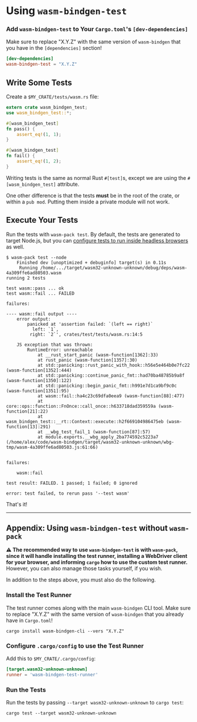 # Using `wasm-bindgen-test`

### Add `wasm-bindgen-test` to Your `Cargo.toml`'s `[dev-dependencies]`

Make sure to replace "X.Y.Z" with the same version of `wasm-bindgen` that you
have in the `[dependencies]` section!

```toml
[dev-dependencies]
wasm-bindgen-test = "X.Y.Z"
```

## Write Some Tests

Create a `$MY_CRATE/tests/wasm.rs` file:

```rust
extern crate wasm_bindgen_test;
use wasm_bindgen_test::*;

#[wasm_bindgen_test]
fn pass() {
    assert_eq!(1, 1);
}

#[wasm_bindgen_test]
fn fail() {
    assert_eq!(1, 2);
}
```

Writing tests is the same as normal Rust `#[test]`s, except we are using the
`#[wasm_bindgen_test]` attribute.

One other difference is that the tests **must** be in the root of the crate, or
within a `pub mod`. Putting them inside a private module will not work.

## Execute Your Tests

Run the tests with `wasm-pack test`. By default, the tests are generated to
target Node.js, but you can [configure tests to run inside headless
browsers](./browsers.html) as well.

```shell
$ wasm-pack test --node
    Finished dev [unoptimized + debuginfo] target(s) in 0.11s
     Running /home/.../target/wasm32-unknown-unknown/debug/deps/wasm-4a309ffe6ad80503.wasm
running 2 tests

test wasm::pass ... ok
test wasm::fail ... FAILED

failures:

---- wasm::fail output ----
    error output:
        panicked at 'assertion failed: `(left == right)`
          left: `1`,
         right: `2`', crates/test/tests/wasm.rs:14:5

    JS exception that was thrown:
        RuntimeError: unreachable
            at __rust_start_panic (wasm-function[1362]:33)
            at rust_panic (wasm-function[1357]:30)
            at std::panicking::rust_panic_with_hook::h56e5e464b0e7fc22 (wasm-function[1352]:444)
            at std::panicking::continue_panic_fmt::had70ba48785b9a8f (wasm-function[1350]:122)
            at std::panicking::begin_panic_fmt::h991e7d1ca9bf9c0c (wasm-function[1351]:95)
            at wasm::fail::ha4c23c69dfa0eea9 (wasm-function[88]:477)
            at core::ops::function::FnOnce::call_once::h633718dad359559a (wasm-function[21]:22)
            at wasm_bindgen_test::__rt::Context::execute::h2f669104986475eb (wasm-function[13]:291)
            at __wbg_test_fail_1 (wasm-function[87]:57)
            at module.exports.__wbg_apply_2ba774592c5223a7 (/home/alex/code/wasm-bindgen/target/wasm32-unknown-unknown/wbg-tmp/wasm-4a309ffe6ad80503.js:61:66)


failures:

    wasm::fail

test result: FAILED. 1 passed; 1 failed; 0 ignored

error: test failed, to rerun pass '--test wasm'
```

That's it!

--------------------------------------------------------------------------------

## Appendix: Using `wasm-bindgen-test` without `wasm-pack`

**⚠️ The recommended way to use `wasm-bindgen-test` is with `wasm-pack`, since it
will handle installing the test runner, installing a WebDriver client for your
browser, and informing `cargo` how to use the custom test runner.** However, you
can also manage those tasks yourself, if you wish.

In addition to the steps above, you must also do the following.

### Install the Test Runner

The test runner comes along with the main `wasm-bindgen` CLI tool. Make sure to
replace "X.Y.Z" with the same version of `wasm-bindgen` that you already have in
`Cargo.toml`!

```shell
cargo install wasm-bindgen-cli --vers "X.Y.Z"
```

### Configure `.cargo/config` to use the Test Runner

Add this to `$MY_CRATE/.cargo/config`:

```toml
[target.wasm32-unknown-unknown]
runner = 'wasm-bindgen-test-runner'
```

### Run the Tests

Run the tests by passing `--target wasm32-unknown-unknown` to `cargo test`:

```
cargo test --target wasm32-unknown-unknown
```
